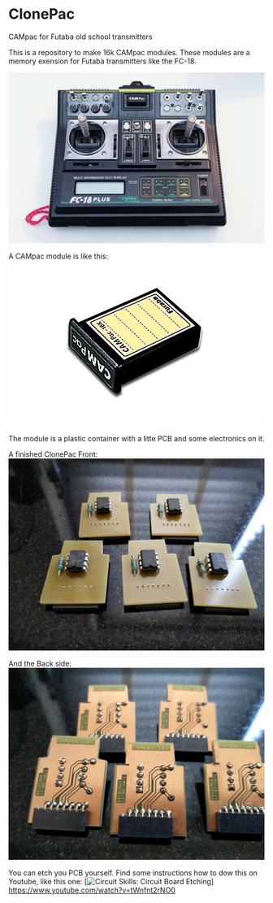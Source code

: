 # ClonePac
CAMpac for Futaba old school transmitters

This is a repository to make 16k CAMpac modules. These modules are a memory exension for Futaba transmitters like the FC-18.

![FC-18](https://raw.githubusercontent.com/Metroid77/ClonePac/master/JPG/FC-18.jpg)

A CAMpac module is like this:
![CAMpac](https://raw.githubusercontent.com/Metroid77/ClonePac/master/JPG/p-dp-16k.jpg)

The module is a plastic container with a litte PCB and some electronics on it.

A finished ClonePac Front:
![ConePac](https://raw.githubusercontent.com/Metroid77/ClonePac/master/JPG/ClonePac_Front_small.jpg)

And the Back side:
![ConePac](https://raw.githubusercontent.com/Metroid77/ClonePac/master/JPG/ClonePac_Back_small.jpg)

You can etch you PCB yourself. Find some instructions how to dow this on Youtube, like this one: 
[![Circuit Skills: Circuit Board Etching](http://img.youtube.com/vi/tWnfnt2rNO0/0.jpg)]
https://www.youtube.com/watch?v=tWnfnt2rNO0